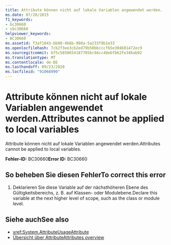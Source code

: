 ```yaml
---
title: Attribute können nicht auf lokale Variablen angewendet werden.
ms.date: 07/20/2015
f1_keywords:
- bc30660
- vbc30660
helpviewer_keywords:
- BC30660
ms.assetid: f3af1843-bb80-4b6b-980a-5a233f9b1e33
ms.openlocfilehash: 7cb2f3ee3cb2ed79b50bbcccf65e304b81472ec9
ms.sourcegitcommit: bf5c5850654187705bc94cc40ebfb62fe346ab02
ms.translationtype: MT
ms.contentlocale: de-DE
ms.lasthandoff: 09/23/2020
ms.locfileid: "91068990"
---
```

# <a name="attributes-cannot-be-applied-to-local-variables"></a><span data-ttu-id="c5b11-102">Attribute können nicht auf lokale Variablen angewendet werden.</span><span class="sxs-lookup"><span data-stu-id="c5b11-102">Attributes cannot be applied to local variables</span></span>

<span data-ttu-id="c5b11-103">Attribute können nicht auf lokale Variablen angewendet werden.</span><span class="sxs-lookup"><span data-stu-id="c5b11-103">Attributes cannot be applied to local variables.</span></span>  
  
 <span data-ttu-id="c5b11-104">**Fehler-ID:** BC30660</span><span class="sxs-lookup"><span data-stu-id="c5b11-104">**Error ID:** BC30660</span></span>  
  
## <a name="to-correct-this-error"></a><span data-ttu-id="c5b11-105">So beheben Sie diesen Fehler</span><span class="sxs-lookup"><span data-stu-id="c5b11-105">To correct this error</span></span>  
  
1. <span data-ttu-id="c5b11-106">Deklarieren Sie diese Variable auf der nächsthöheren Ebene des Gültigkeitsbereichs, z. B. auf Klassen- oder Modulebene.</span><span class="sxs-lookup"><span data-stu-id="c5b11-106">Declare this variable at the next higher level of scope, such as the class or module level.</span></span>  
  
## <a name="see-also"></a><span data-ttu-id="c5b11-107">Siehe auch</span><span class="sxs-lookup"><span data-stu-id="c5b11-107">See also</span></span>

- <xref:System.AttributeUsageAttribute>
- [<span data-ttu-id="c5b11-108">Übersicht über Attribute</span><span class="sxs-lookup"><span data-stu-id="c5b11-108">Attributes overview</span></span>](../programming-guide/concepts/attributes/index.md)
